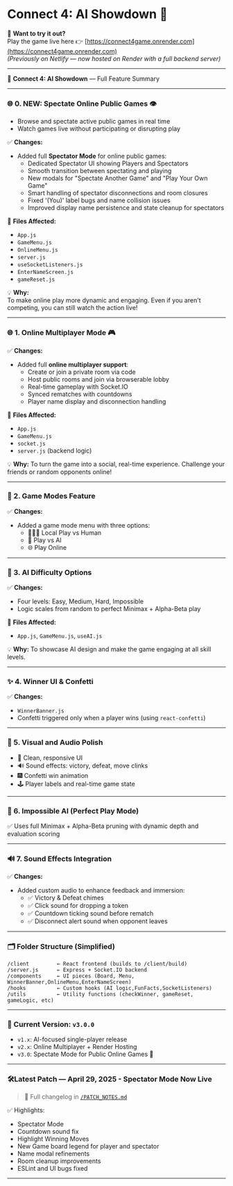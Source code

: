 # Connect 4: AI Showdown 🎯

🚀 **Want to try it out?**  
Play the game live here 👉 [https://connect4game.onrender.com](https://connect4game.onrender.com)  
_(Previously on Netlify — now hosted on Render with a full backend server)_

---

🧠 **Connect 4: AI Showdown** — Full Feature Summary

---

### 🌐 0. NEW: Spectate Online Public Games 👁️
-  Browse and spectate active public games in real time
- Watch games live without participating or disrupting play

✅ **Changes:**
- Added full **Spectator Mode** for online public games:
  - Dedicated Spectator UI showing Players and Spectators
  - Smooth transition between spectating and playing
  - New modals for "Spectate Another Game" and "Play Your Own Game"
  - Smart handling of spectator disconnections and room closures
  - Fixed '(You)' label bugs  and name collision issues
  - Improved display name persistence and state cleanup for spectators

📌 **Files Affected:**
- `App.js`
- `GameMenu.js`
- `OnlineMenu.js`
- `server.js`
- `useSocketListeners.js`
- `EnterNameScreen.js`
- `gameReset.js`

💡 **Why:**  
To make online play more dynamic and engaging. Even if you aren't competing, you can still watch the action live!

---


### 🌐 1. Online Multiplayer Mode 🎮
✅ **Changes:**
- Added full **online multiplayer support**:
  - Create or join a private room via code
  - Host public rooms and join via browserable lobby
  - Real-time gameplay with Socket.IO
  - Synced rematches with countdowns
  - Player name display and disconnection handling

📌 **Files Affected:**
- `App.js`
- `GameMenu.js`
- `socket.js`
- `server.js` (backend logic)

💡 **Why:**
To turn the game into a social, real-time experience. Challenge your friends or random opponents online!

---

### 🧠 2. Game Modes Feature
✅ **Changes:**
- Added a game mode menu with three options:
  - 🧑‍🤝‍🧑 Local Play vs Human
  - 🤖 Play vs AI
  - 🌐 Play Online

---

### 🤖 3. AI Difficulty Options
✅ **Changes:**
- Four levels: Easy, Medium, Hard, Impossible
- Logic scales from random to perfect Minimax + Alpha-Beta play

📌 **Files Affected:**
- `App.js`, `GameMenu.js`, `useAI.js`

💡 **Why:**
To showcase AI design and make the game engaging at all skill levels.

---

### ✨ 4. Winner UI & Confetti
✅ **Changes:**
- `WinnerBanner.js`
- Confetti triggered only when a player wins (using `react-confetti`)


---

### 🎨 5. Visual and Audio Polish
- 🎨 Clean, responsive UI
- 🔊 Sound effects: victory, defeat, move clinks
- 🎆 Confetti win animation
- 🕹️ Player labels and real-time game state

---

### 🚀 6. Impossible AI (Perfect Play Mode)
✅ Uses full Minimax + Alpha-Beta pruning with dynamic depth and evaluation scoring

---


### 🔊 7. Sound Effects Integration
✅ **Changes:**
- Added custom audio to enhance feedback and immersion:
  - ✅ Victory & Defeat chimes
  - ✅ Click sound for dropping a token
  - ✅ Countdown ticking sound before rematch
  - ✅ Disconnect alert sound when opponent leaves

---

### 🗂 Folder Structure (Simplified)
```
/client         ← React frontend (builds to /client/build)
/server.js      ← Express + Socket.IO backend
/components     ← UI pieces (Board, Menu, WinnerBanner,OnlineMenu,EnterNameScreen)
/hooks          ← Custom hooks (AI logic,FunFacts,SocketListeners)
/utils          ← Utility functions (checkWinner, gameReset, gameLogic, etc)
```

---

### 📌 Current Version: `v3.0.0`  
- `v1.x`: AI-focused single-player release  
- `v2.x`: Online Multiplayer + Render Hosting  
- `v3.0`: Spectate Mode for Public Online Games 🎥

---

### 🛠Latest Patch — April 29, 2025 - Spectator Mode Now Live

> 📄 Full changelog in [`/PATCH_NOTES.md`](./PATCH_NOTES.md)

✅ Highlights:
- Spectator Mode
- Countdown sound fix
- Highlight Winning Moves
- New Game board legend for player and spectator
- Name modal refinements
- Room cleanup improvements
- ESLint and UI bugs fixed

---